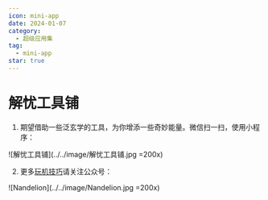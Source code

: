 ```yaml
---
icon: mini-app
date: 2024-01-07
category:
  - 超级应用集
tag:
  - mini-app
star: true
---
```


# 解忧工具铺

1. 期望借助一些泛玄学的工具，为你增添一些奇妙能量。微信扫一扫，使用小程序：

![解忧工具铺](../../image/解忧工具铺.jpg =200x)

2. 更多[玩机技巧](https://mp.weixin.qq.com/mp/appmsgalbum?__biz=Mzg5MDg3NzYwNg==&action=getalbum&album_id=2686321010140561411#wechat_redirect)请关注公众号：

![Nandelion](../../image/Nandelion.jpg =200x)